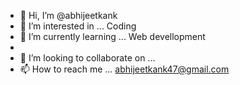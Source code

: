 - 👋 Hi, I’m @abhijeetkank
- 👀 I’m interested in ... Coding
- 🌱 I’m currently learning ... Web devellopment
- 
- 💞️ I’m looking to collaborate on ...
- 📫 How to reach me ...
abhijeetkank47@gmail.com
<!---
abhijeetkank/abhijeetkank is a ✨ special ✨ repository because its `README.md` (this file) appears on your GitHub profile.
You can click the Preview link to take a look at your changes.
--->
